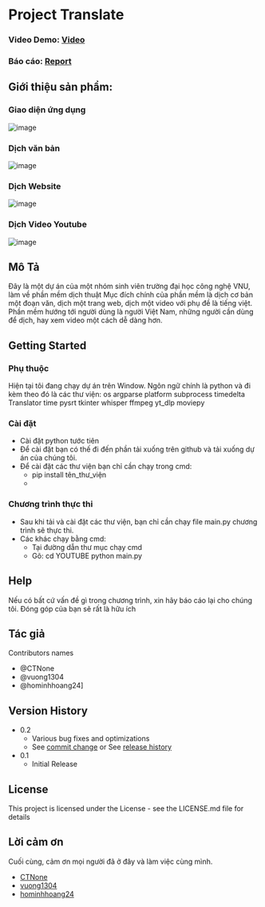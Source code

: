 # Project Translate

### Video Demo: [Video](https://drive.google.com/file/d/1igNFQXWUOfxcXw-MQah32LS_gcwHRz2S/view?usp=sharing) 

### Báo cáo: [Report](https://drive.google.com/drive/folders/1VAJswDUYe-aHXIREr-7bb5odeIxdbcot?usp=sharing)

## Giới thiệu sản phẩm:

### Giao diện ứng dụng

![image](https://github.com/vuong1304/Project_SE/assets/127286400/9bee16e4-e462-48e5-8345-ccb383b9fd9f)

### Dịch văn bản

![image](https://github.com/vuong1304/Project_SE/assets/127286400/1e79de78-be10-462b-8928-1991734c9bff)

### Dịch Website

![image](https://github.com/vuong1304/Project_SE/assets/162092580/3d5a47ad-292c-48c9-9b1c-998487a4e29b)

### Dịch Video Youtube

![image](https://github.com/vuong1304/Project_SE/assets/127286400/592a52bd-222e-4f8e-b0ce-6c04d067b4f0)

## Mô Tả  

Đây là một dự án của một nhóm sinh viên trường đại học công nghệ VNU, làm về phần mềm dịch thuật
Mục đích chính của phần mềm là dịch cơ bản một đoạn văn, dịch một trang web, dịch một video với phụ đề là tiếng việt.
Phần mềm hướng tới người dùng là người Việt Nam, những người cần dùng để dịch, hay xem video một cách dễ dàng hơn.

## Getting Started

### Phụ thuộc

Hiện tại tôi đang chạy dự án trên Window.
Ngôn ngữ chính là python và đi kèm theo đó là các thư viện:
os
argparse
platform
subprocess 
timedelta
Translator
time
pysrt
tkinter 
whisper
ffmpeg 
yt_dlp 
moviepy

### Cài đặt 

* Cài đặt python tước tiên 
* Để cài đặt bạn có thế đi đến phần tải xuống trên github và tải xuống dự án của chúng tôi. 
* Để cài đặt các thư viện bạn chỉ cần chạy trong cmd:
  - pip install tên_thư_viện
  - 
### Chương trình thực thi  
 
* Sau khi tải và cài đặt các thư viện, bạn chỉ cần chạy file main.py chương trình sẽ thực thi.
* Các khác chạy bằng cmd:
  - Tại đường dẫn thư mục chạy cmd
  - Gõ:
        cd YOUTUBE
        python main.py
     
## Help

Nếu có bất cứ vấn đề gì trong chương trình, xin hãy báo cáo lại cho chúng tôi.
Đóng góp của bạn sẽ rất là hữu ích 

## Tác giả 

Contributors names
* @CTNone
* @vuong1304
* @hominhhoang24]
## Version History

* 0.2
    * Various bug fixes and optimizations
    * See [commit change]() or See [release history]()
* 0.1
    * Initial Release

## License

This project is licensed under the License - see the LICENSE.md file for details

## Lời cảm ơn 

Cuối cùng, cảm ơn mọi người đã ở đây và làm việc cùng mình.
* [CTNone](https://github.com/CTNone)
* [vuong1304](https://github.com/vuong1304)
* [hominhhoang24](https://github.com/hominhhoang24)

